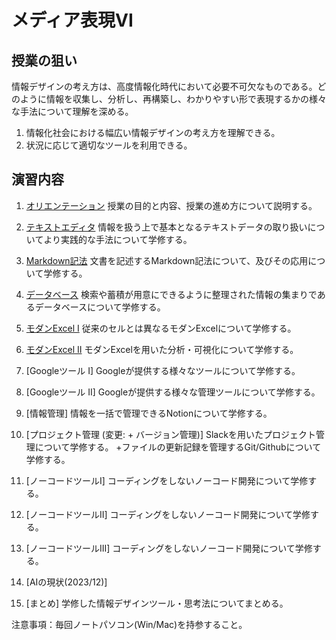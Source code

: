 # メディア表現VI

## 授業の狙い

情報デザインの考え方は、高度情報化時代において必要不可欠なものである。どのように情報を収集し、分析し、再構築し、わかりやすい形で表現するかの様々な手法について理解を深める。

1. 情報化社会における幅広い情報デザインの考え方を理解できる。
2. 状況に応じて適切なツールを利用できる。

## 演習内容

1. [オリエンテーション](./mr6_01.md)
授業の目的と内容、授業の進め方について説明する。

2. [テキストエディタ](./mr6_02.md)
情報を扱う上で基本となるテキストデータの取り扱いについてより実践的な手法について学修する。

3. [Markdown記法](./mr6_03.md)
文書を記述するMarkdown記法について、及びその応用について学修する。

4. [データベース](./mr6_04.md)
検索や蓄積が用意にできるように整理された情報の集まりであるデータベースについて学修する。

5. [モダンExcel I](./mr6_05.md)
従来のセルとは異なるモダンExcelについて学修する。

6. [モダンExcel II](./mr6_06.md)
モダンExcelを用いた分析・可視化について学修する。

7. [Googleツール I]
Googleが提供する様々なツールについて学修する。

8. [Googleツール II]
Googleが提供する様々な管理ツールについて学修する。

9. [情報管理]
情報を一括で管理できるNotionについて学修する。

10. [プロジェクト管理 (変更: + バージョン管理)]
Slackを用いたプロジェクト管理について学修する。
+ファイルの更新記録を管理するGit/Githubについて学修する。

<!--
11. [バージョン管理]~~
~~ファイルの更新記録を管理するGit/Githubについて学修する。~~-->

11. [ノーコードツールI]
コーディングをしないノーコード開発について学修する。

12. [ノーコードツールII]
コーディングをしないノーコード開発について学修する。

13.  [ノーコードツールIII]
コーディングをしないノーコード開発について学修する。

14. [AIの現状(2023/12)]

15. [まとめ]
学修した情報デザインツール・思考法についてまとめる。

注意事項：毎回ノートパソコン(Win/Mac)を持参すること。